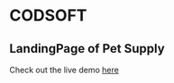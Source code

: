 # CODSOFT
## LandingPage of Pet Supply
Check out the live demo [here](https://madhanraj6.github.io/Petsupply/)
